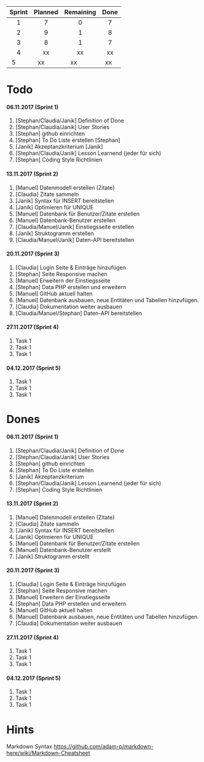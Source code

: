 | Sprint   | Planned   | Remaining  | Done  |
|:--------:|:---------:|:----------:|:-----:|
| 1        | 7         | 0          | 7     |
| 2        | 9         | 1          | 8     |
| 3        | 8         | 1          | 7     |
| 4        | xx        | xx         | xx    |
| 5        | xx        | xx         | xx    |

# Todo
#### 06.11.2017 (Sprint 1)
1. [Stephan/Claudia/Janik] Definition of Done
1. [Stephan/Claudia/Janik] User Stories 
1. [Stephan] github einrichten 
1. [Stephan] To Do Liste erstellen [Stephan]
1. [Janik] Akzeptanzkriterium [Janik]
1. [Stephan/Claudia/Janik] Lesson Learnend (jeder für sich) 
1. [Stephan] Coding Style Richtlinien

#### 13.11.2017 (Sprint 2)
1. [Manuel] Datenmodell erstellen (Zitate)
1. [Claudia] Zitate sammeln
1. [Janik] Syntax für INSERT bereitstellen
1. [Janik] Optimieren für UNIQUE
1. [Manuel] Datenbank für Benutzer/Zitate erstellen
1. [Manuel] Datenbank-Benutzer erstellen
1. [Claudia/Manuel/Janik] Einstiegsseite erstellen
1. [Janik] Struktogramm erstellen
1. [Claudia/Manuel/Janik] Daten-API bereitstellen

#### 20.11.2017 (Sprint 3)
1. [Claudia] Login Seite & Einträge hinzufügen
1. [Stephan] Seite Responsive machen
1. [Manuel] Erweitern der Einstiegsseite
1. [Stephan] Data PHP erstellen und erweitern
1. [Manuel] GitHub aktuell halten
1. [Manuel] Datenbank ausbauen, neue Entitäten und Tabellen hinzufügen.
1. [Claudia] Dokumentation weiter ausbauen
1. [Claudia/Manuel/Stephan] Daten-API bereitstellen

#### 27.11.2017 (Sprint 4)
1. Task 1
1. Task 1
1. Task 1

#### 04.12.2017 (Sprint 5)
1. Task 1
1. Task 1
1. Task 1


# Dones
#### 06.11.2017 (Sprint 1)
1. [Stephan/Claudia/Janik] Definition of Done
1. [Stephan/Claudia/Janik] User Stories 
1. [Stephan] github einrichten 
1. [Stephan] To Do Liste erstellen
1. [Janik] Akzeptanzkriterium
1. [Stephan/Claudia/Janik] Lesson Learnend (jeder für sich) 
1. [Stephan] Coding Style Richtlinien

#### 13.11.2017 (Sprint 2)
1. [Manuel] Datenmodell erstellen (Zitate)
1. [Claudia] Zitate sammeln
1. [Janik] Syntax für INSERT bereitstellen
1. [Janik] Optimieren für UNIQUE
1. [Manuel] Datenbank für Benutzer/Zitate erstellen
1. [Manuel] Datenbank-Benutzer erstellt
1. [Janik] Struktogramm erstellt

#### 20.11.2017 (Sprint 3)
1. [Claudia] Login Seite & Einträge hinzufügen
1. [Stephan] Seite Responsive machen
1. [Manuel] Erweitern der Einstiegsseite
1. [Stephan] Data PHP erstellen und erweitern
1. [Manuel] GitHub aktuell halten
1. [Manuel] Datenbank ausbauen, neue Entitäten und Tabellen hinzufügen.
1. [Claudia] Dokumentation weiter ausbauen

#### 27.11.2017 (Sprint 4)
1. Task 1
1. Task 1
1. Task 1

#### 04.12.2017 (Sprint 5)
1. Task 1
1. Task 1
1. Task 1

# Hints
Markdown Syntax
https://github.com/adam-p/markdown-here/wiki/Markdown-Cheatsheet
